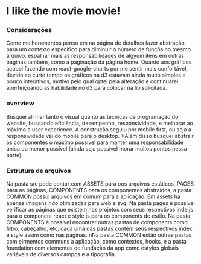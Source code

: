 # I like the movie movie!

### Considerações
Como melhoramentos penso em na página de detalhes fazer abstração para um contexto específico para diminuir o número de funçõs no mesmo arquivo, espalhar mais as responsabilidades de algyum itens em outras páginas também, como a paginação da página home. Quanto aos gráficos acabei fazendo com react-google-charts por me sentir mais confortável, devido ao curto tempo os gráficos na d3 estavam ainda muito simples e pouco interativos, motivo pelo qual optei pela alteração e continuarei aperfeiçoando as habilidade no d3 para colocar na lib solicitada.

### overview
Busquei alinhar tanto o visual quanto as tecnicas de programação do website, buscando eficiência, desempenho, responsividade, e melhorar ao máximo o user experience. A construção seguiu por mobile first, ou seja a responsividade vai do mobile para o desktop. >Além disso busquei abstrair os componentes o máximo possível para manter uma responsabilidade única ou menor possível (ainda seja possível morar muitos pontos nessa parte).

### Estrutura de arquivos
Na pasta src pode contar com ASSETS para oos arquivos estáticos, PAGES para as páginas, COMPONENTS para os componentes abstraídos, a pasta COMMON possui arquivos em comum para a aplicação. 
Em assets há apenas imagens *não* otimizadas para web e svg.
Na pasta pages é possível verificar as páginas que existem nos projetos com seus respectivos inde.js para o component react e style.js para os components de estilo.
Na pasta COMPONENTS é possível encontrar outras pastas de components como filtro, cabeçalho, etc; cada uma das pastas contém seus respectivos index e style assim como nas páginas.
nNa pasta COMMON estão outras pastas com elrmentos communs à aplicação, como contextos, hooks, e a pasta foundation com elementos de fundação da app como estylos globais variáveis de diversos campos e a tipografia.   

